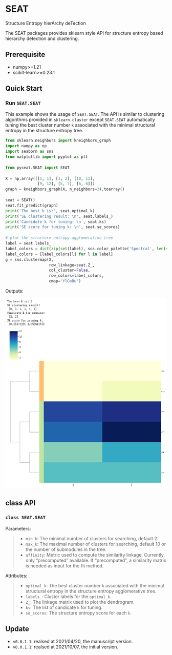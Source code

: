 # SEAT
Structure Entropy hierArchy deTection

The SEAT packages provides sklearn style API for structure entropy based hierarchy detection and clustering.


## Prerequisite
+ numpy>=1.21
+ scikit-learn>=0.23.1


## Quick Start


### Run `SEAT.SEAT`
This example shows the usage of `SEAT.SEAT`. The API is similar to clustering algorithms provided in `sklearn.cluster` except `SEAT.SEAT` automatically tuning the best cluster number `k` associated with the minimal structural entropy in the structure entropy tree.

```Python
from sklearn.neighbors import kneighbors_graph
import numpy as np
import seaborn as sns
from matplotlib import pyplot as plt

from pyseat.SEAT import SEAT

X = np.array([[1, 1], [1, 2], [10, 11],
              [9, 12], [5, 7], [6, 6]])
graph = kneighbors_graph(X, n_neighbors=3).toarray()

seat = SEAT()
seat.fit_predict(graph)
print('The best k is:', seat.optimal_k)
print('SE clustering result: \n', seat.labels_)
print('Candidate k for tuning: \n', seat.ks)
print('SE score for tuning k: \n', seat.se_scores)

# plot the structure entropy agglomerative tree
label = seat.labels_
label_colors = dict(zip(set(label), sns.color_palette('Spectral', len(set(label)))))
label_colors = [label_colors[l] for l in label]
g = sns.clustermap(X,
                   row_linkage=seat.Z_,
                   col_cluster=False,
                   row_colors=label_colors,
                   cmap='YlGnBu')
```
Outputs:

![SEAT](https://raw.githubusercontent.com/deepomicslab/SEAT/main/readme_fig2.png)

## class API

###  `class SEAT.SEAT`
Parameters:
> + `min_k`: The minimal number of clusters for searching, default 2.
> + `max_k`: The maximal number of clusters for searching, default 10 or the number of submodules in the tree.
> + `affinity`: Metric used to compute the similarity linkage. Currently, only “precomputed” available. If “precomputed”, a similarity matrix is needed as input for the fit method.

Attributes:
> + `optimal_k`: The best cluster number `k` associated with the minimal structural entropy in the structure entropy agglomerative tree.
> + `labels_`: Cluster labels for the `optimal_k`.
> + `Z_`: The linkage matrix used to plot the dendrogram.
> + `ks`: The list of candicate `k` for tuning.
> + `se_scores`: The structure entropy score for each `k`.

## Update

+ `v0.0.1.1`: realsed at 2021/04/20, the manuscript version.
+ `v0.0.1.1`: realsed at 2021/10/07, the initial version.
